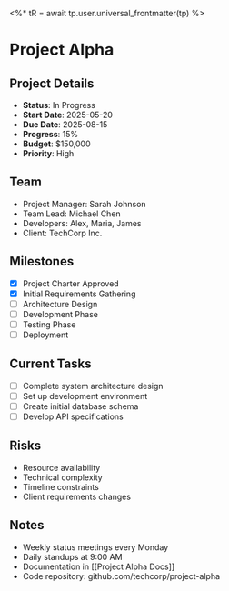 <%* tR = await tp.user.universal_frontmatter(tp) %>
# Project Alpha

## Project Details
- **Status**: In Progress
- **Start Date**: 2025-05-20
- **Due Date**: 2025-08-15
- **Progress**: 15%
- **Budget**: $150,000
- **Priority**: High

## Team
- Project Manager: Sarah Johnson
- Team Lead: Michael Chen
- Developers: Alex, Maria, James
- Client: TechCorp Inc.

## Milestones
- [x] Project Charter Approved
- [x] Initial Requirements Gathering
- [ ] Architecture Design
- [ ] Development Phase
- [ ] Testing Phase
- [ ] Deployment

## Current Tasks
- [ ] Complete system architecture design
- [ ] Set up development environment
- [ ] Create initial database schema
- [ ] Develop API specifications

## Risks
- Resource availability
- Technical complexity
- Timeline constraints
- Client requirements changes

## Notes
- Weekly status meetings every Monday
- Daily standups at 9:00 AM
- Documentation in [[Project Alpha Docs]]
- Code repository: github.com/techcorp/project-alpha 
